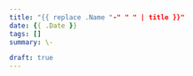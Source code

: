 ```yaml
---
title: "{{ replace .Name "-" " " | title }}"
date: {{ .Date }}
tags: []
summary: \-

draft: true
---
```


